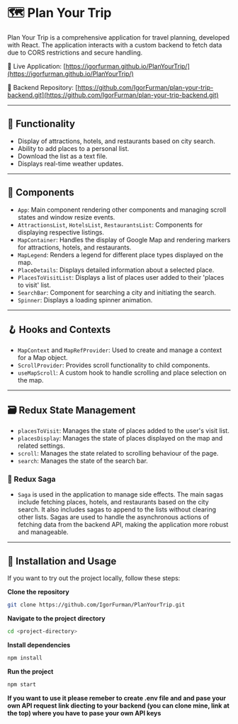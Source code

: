 # 🗺️ Plan Your Trip 

Plan Your Trip is a comprehensive application for travel planning, developed with React. The application interacts with a custom backend to fetch data due to CORS restrictions and secure handling. 

🔗 Live Application: [https://igorfurman.github.io/PlanYourTrip/](https://igorfurman.github.io/PlanYourTrip/)

🔗 Backend Repository: [https://github.com/IgorFurman/plan-your-trip-backend.git](https://github.com/IgorFurman/plan-your-trip-backend.git)

---

## 🎯 Functionality

- Display of attractions, hotels, and restaurants based on city search.
- Ability to add places to a personal list.
- Download the list as a text file.
- Displays real-time weather updates.

---

## 🧩 Components

- `App`: Main component rendering other components and managing scroll states and window resize events.
- `AttractionsList`, `HotelsList`, `RestaurantsList`: Components for displaying respective listings.
- `MapContainer`: Handles the display of Google Map and rendering markers for attractions, hotels, and restaurants.
- `MapLegend`: Renders a legend for different place types displayed on the map.
- `PlaceDetails`: Displays detailed information about a selected place.
- `PlacesToVisitList`: Displays a list of places user added to their 'places to visit' list.
- `SearchBar`: Component for searching a city and initiating the search.
- `Spinner`: Displays a loading spinner animation.

---

## 🪝 Hooks and Contexts

- `MapContext` and `MapRefProvider`: Used to create and manage a context for a Map object.
- `ScrollProvider`: Provides scroll functionality to child components.
- `useMapScroll`: A custom hook to handle scrolling and place selection on the map.

---

## 🗃️ Redux State Management

- `placesToVisit`: Manages the state of places added to the user's visit list.
- `placesDisplay`: Manages the state of places displayed on the map and related settings.
- `scroll`: Manages the state related to scrolling behaviour of the page.
- `search`: Manages the state of the search bar.

### 🔄 Redux Saga

- `Saga` is used in the application to manage side effects. The main sagas include fetching places, hotels, and restaurants based on the city search. It also includes sagas to append to the lists without clearing other lists. Sagas are used to handle the asynchronous actions of fetching data from the backend API, making the application more robust and manageable.


---

## 🚀 Installation and Usage

If you want to try out the project locally, follow these steps:

**Clone the repository**
```bash
git clone https://github.com/IgorFurman/PlanYourTrip.git
```
**Navigate to the project directory**
```bash
cd <project-directory>
```
**Install dependencies**
```bash
npm install
```
**Run the project**
```bash
npm start
```

**If you want to use it please remeber to create .env file and and pase your own API request link diecting to your backend (you can clone mine, link at the top) where you have to pase your own API keys**
